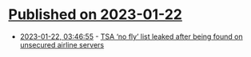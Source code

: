 # [Published on 2023-01-22](index.md)

* [2023-01-22, 03:46:55](https://news.ycombinator.com/item?id=34474033) - [TSA ‘no fly’ list leaked after being found on unsecured airline servers](https://biz.crast.net/tsa-no-fly-list-leaked-after-being-found-on-unsecured-airline-servers/)
